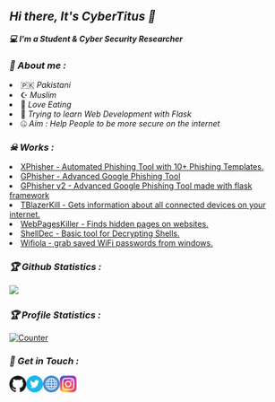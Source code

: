 <h2><b><i>Hi there, It's CyberTitus 👋</i></b></h2>
<b><i>💻 I'm a  Student & Cyber Security Researcher</i></b>

<h3><b><i>🤠 About me :</i></b></h3>
<li> 🇵🇰 <i>Pakistani</i></li>
<li> ☪︎ <i>Muslim</i></li>
<li> 🍕 <i>Love Eating</i></li>
<li> 🐍 <i>Trying to learn Web Development with Flask</i></li>
<li> 🤐 <i>Aim : Help People to be more secure on the internet</i></li>

<h3><b><i>☠ Works :</i></b></h3>
<li> <a href="https://github.com/CyberTitus/XPhisher">XPhisher - Automated Phishing Tool with 10+ Phishing Templates.</a>
<li> <a href="https://github.com/CyberTitus/GPhisher">GPhisher - Advanced Google Phishing Tool</a>
<li> <a href="https://github.com/CyberTitus/GPhisher-v2">GPhisher v2 - Advanced Google Phishing Tool made with flask framework</a>
<li> <a href="https://github.com/CyberTitus/TBlazerKill">TBlazerKill - Gets information about all connected devices on your internet.</a>
<li> <a href="https://github.com/CyberTitus/WebPagesKiller">WebPagesKiller - Finds hidden pages on websites. </a>
<li> <a href="https://github.com/CyberTitus/ShellDec">ShellDec - Basic tool for Decrypting Shells.</a>
<li> <a href="https://github.com/CyberTitus/Wifiola">Wifiola - grab saved WiFi passwords from windows.</a>

<h3><b><i>🏆 Github Statistics :</i></b></h3>
<a href="https://github.com/CyberTitus"><img width=550 src="https://github-profile-trophy.vercel.app/?username=CyberTitus&theme=dracula&no-frame=true&title=Followers,Commit,Repository,Issues"/></a>

<h3><b><i>🏆 Profile Statistics :</i></b></h3>
<a href="https://github.com/CyberTitus"><img height="25" title="Counter" src="https://komarev.com/ghpvc/?username=CyberTitus&color=blueviolet&style=flat-square"></a>

<h3><b><i>📡 Get in Touch :</i></b></h3>
<a href="https://github.com/CyberTitus"><img align="left" title="Github" alt="Github" width="30px" src="assets/github.png" /></a>
<a href="https://twitter.com/CyberTitus"><img align="left" title="Twitter" alt="Twitter" width="30px" src="assets/twitter.png" /></a>
<a href="https://cybertitus.github.io/"><img align="left" title="Website" alt="Website" width="30px" src="assets/website.png" /></a>
<a href="https://www.instagram.com/CyberTitus"><img align="left" title="Instagram" alt="Instagram" width="30px" src="assets/instagram.png" /></a>

